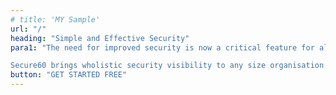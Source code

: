 ```yaml
---
# title: 'MY Sample'
url: "/"
heading: "Simple and Effective Security"
para1: "The need for improved security is now a critical feature for all businesses. <br>

Secure60 brings wholistic security visibility to any size organisation."
button: "GET STARTED FREE"
---
```

